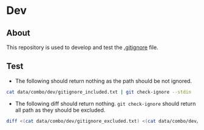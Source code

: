 # Dev


## About
This repository is used to develop and test the [.gitignore](../../../.gitignore) file.



## Test

* The following should return nothing as the path should be not ignored.
```bash
cat data/combo/dev/gitignore_included.txt | git check-ignore --stdin
```

* The following diff should return nothing. `git check-ignore` should return all path as they should be excluded. 
```bash
diff <(cat data/combo/dev/gitignore_excluded.txt) <(cat data/combo/dev/gitignore_excluded.txt | git check-ignore --stdin)
```
